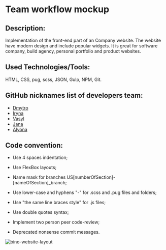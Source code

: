 # Team workflow mockup

## Description:
Implementation of the front-end part of an Company website.
The website have modern design and include popular widgets.
It is great for software company, build agency, personal portfolio and product websites.

## Used Technologies/Tools:
HTML, CSS, pug, scss, JSON, Gulp, NPM, Git.

## GitHub nicknames list of developers team:
* [Dmytro](https://github.com/dmytro-revak)
* [Iryna](https://github.com/iriza7)
* [Vasyl](https://github.com/Banderstadt)
* [Jana](https://github.com/JanaStepanchak)
* [Alyona](https://github.com/Alyona26)

## Code convention:

* Use 4 spaces indentation;

* Use FlexBox layouts;

* Name mask for branches US[numberOfSection]-[nameOfSection]_branch;

* Use lower-case and hyphens "-" for .scss and .pug files and folders;

* Use "the same line braces style" for .js files;

* Use double quotes syntax;

* Implement two person peer code-review;

* Deprecated nonsense commit messages.

![bino-website-layout](https://user-images.githubusercontent.com/6391522/27459336-6bb27ef8-57b6-11e7-815d-b24ab9376224.png)
